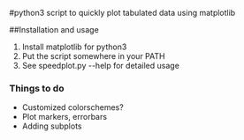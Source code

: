 #python3 script to quickly plot tabulated data using matplotlib

##Installation and usage
1. Install  matplotlib for python3
2. Put the script somewhere in your PATH
3. See speedplot.py --help for detailed usage



### Things to do
* Customized colorschemes?
* Plot markers, errorbars
* Adding subplots
